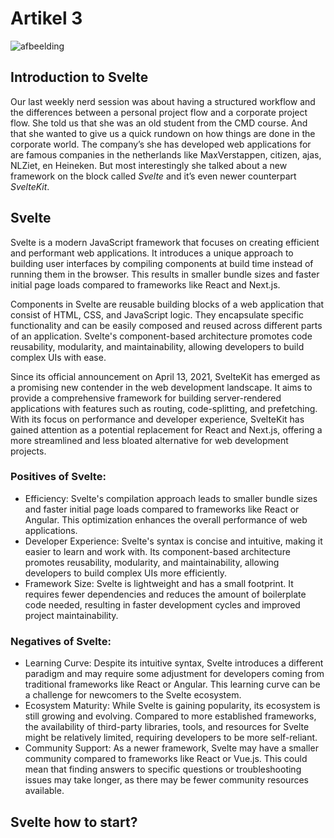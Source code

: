 # Artikel 3
![afbeelding](https://github.com/SafouaneM/weekly-nerd/assets/31611670/97405d5d-2163-44d7-971c-cf90aa5a17dd)

## Introduction to Svelte
Our last weekly nerd session was about having a structured workflow and the differences between a personal project flow and a corporate project flow. She told us that she was an old student from the CMD course. And that she wanted to give us a quick rundown on how things are done in the corporate world. The company’s she has developed web applications for are famous companies in the netherlands like MaxVerstappen, citizen, ajas, NLZiet, en Heineken. But most interestingly she talked about a new framework on the block called *Svelte* and it’s even newer counterpart *SvelteKit*.

## Svelte 
Svelte is a modern JavaScript framework that focuses on creating efficient and performant web applications. It introduces a unique approach to building user interfaces by compiling components at build time instead of running them in the browser. This results in smaller bundle sizes and faster initial page loads compared to frameworks like React and Next.js.

Components in Svelte are reusable building blocks of a web application that consist of HTML, CSS, and JavaScript logic. They encapsulate specific functionality and can be easily composed and reused across different parts of an application. Svelte's component-based architecture promotes code reusability, modularity, and maintainability, allowing developers to build complex UIs with ease.

Since its official announcement on April 13, 2021, SvelteKit has emerged as a promising new contender in the web development landscape. It aims to provide a comprehensive framework for building server-rendered applications with features such as routing, code-splitting, and prefetching. With its focus on performance and developer experience, SvelteKit has gained attention as a potential replacement for React and Next.js, offering a more streamlined and less bloated alternative for web development projects.

### Positives of Svelte:

- Efficiency: Svelte's compilation approach leads to smaller bundle sizes and faster initial page loads compared to frameworks like React or Angular. This optimization enhances the overall performance of web applications.
- Developer Experience: Svelte's syntax is concise and intuitive, making it easier to learn and work with. Its component-based architecture promotes reusability, modularity, and maintainability, allowing developers to build complex UIs more efficiently.
- Framework Size: Svelte is lightweight and has a small footprint. It requires fewer dependencies and reduces the amount of boilerplate code needed, resulting in faster development cycles and improved project maintainability.

### Negatives of Svelte:

- Learning Curve: Despite its intuitive syntax, Svelte introduces a different paradigm and may require some adjustment for developers coming from traditional frameworks like React or Angular. This learning curve can be a challenge for newcomers to the Svelte ecosystem.
- Ecosystem Maturity: While Svelte is gaining popularity, its ecosystem is still growing and evolving. Compared to more established frameworks, the availability of third-party libraries, tools, and resources for Svelte might be relatively limited, requiring developers to be more self-reliant.
- Community Support: As a newer framework, Svelte may have a smaller community compared to frameworks like React or Vue.js. This could mean that finding answers to specific questions or troubleshooting issues may take longer, as there may be fewer community resources available.

## Svelte how to start?


